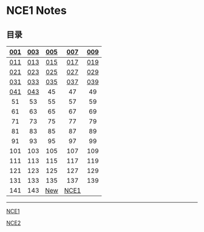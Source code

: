 # **NCE1 Notes**  
## **目录**  
| [001](https://github.com/moodHappy/HelloWorld/blob/master/NCE%20notes%20md%2FNCE%20Note1%2F001.md) | [003](https://github.com/moodHappy/HelloWorld/blob/master/NCE%20notes%20md%2FNCE%20Note1%2F003.md) | [005](https://github.com/moodHappy/HelloWorld/blob/master/NCE%20notes%20md%2FNCE%20Note1%2F005.md) | [007](https://github.com/moodHappy/HelloWorld/blob/master/NCE%20notes%20md%2FNCE%20Note1%2F007.md) | [009](https://github.com/moodHappy/HelloWorld/blob/master/NCE%20notes%20md%2FNCE%20Note1%2F009.md) |
|:-:|:-:|:-:|:-:|:-:|
| [011](https://github.com/moodHappy/HelloWorld/blob/master/NCE%20notes%20md%2FNCE%20Note1%2F011.md) | [013](https://github.com/moodHappy/HelloWorld/blob/master/NCE%20notes%20md%2FNCE%20Note1%2F013.md) | [015](https://github.com/moodHappy/HelloWorld/blob/master/NCE%20notes%20md%2FNCE%20Note1%2F015.md) | [017](https://github.com/moodHappy/HelloWorld/blob/master/NCE%20notes%20md%2FNCE%20Note1%2F017.md) | [019](https://github.com/moodHappy/HelloWorld/blob/master/NCE%20notes%20md%2FNCE%20Note1%2F019.md) |
| [021](https://github.com/moodHappy/HelloWorld/blob/master/NCE%20notes%20md%2FNCE%20Note1%2F021.md) | [023](https://github.com/moodHappy/HelloWorld/blob/master/NCE%20notes%20md%2FNCE%20Note1%2F023.md) | [025](https://github.com/moodHappy/HelloWorld/blob/master/NCE%20notes%20md%2FNCE%20Note1%2F025.md) | [027](https://github.com/moodHappy/HelloWorld/blob/master/NCE%20notes%20md%2FNCE%20Note1%2F027.md) | [029](https://github.com/moodHappy/HelloWorld/blob/master/NCE%20notes%20md%2FNCE%20Note1%2F029.md) |
| [031](https://github.com/moodHappy/HelloWorld/blob/master/NCE%20notes%20md%2FNCE%20Note1%2F031.md) | [033](https://github.com/moodHappy/HelloWorld/blob/master/NCE%20notes%20md%2FNCE%20Note1%2F033.md) | [035](https://github.com/moodHappy/HelloWorld/blob/master/NCE%20notes%20md%2FNCE%20Note1%2F035.md) | [037](https://github.com/moodHappy/HelloWorld/blob/master/NCE%20notes%20md%2FNCE%20Note1%2F037.md) | [039](https://github.com/moodHappy/HelloWorld/blob/master/NCE%20notes%20md%2FNCE%20Note1%2F039.md) |
| [041](https://github.com/moodHappy/HelloWorld/blob/master/NCE%20notes%20md%2FNCE%20Note1%2F041.md) | [043](https://github.com/moodHappy/HelloWorld/blob/master/NCE%20notes%20md%2FNCE%20Note1%2F043.md) | 45 | 47 | 49 |
| 51 | 53 | 55 | 57 | 59 |
| 61 | 63 | 65 | 67 | 69 |
| 71 | 73 | 75 | 77 | 79 |
| 81 | 83 | 85 | 87 | 89 |
| 91 | 93 | 95 | 97 | 99 |
| 101 | 103 | 105 | 107 | 109 |
| 111 | 113 | 115 | 117 | 119 |
| 121 | 123 | 125 | 127 | 129 |
| 131 | 133 | 135 | 137 | 139 |
| 141 | 143 |  [New](https://github.com/moodHappy/HelloWorld/blob/master/Reading%20notes.md)   |  [NCE1](https://github.com/moodHappy/HelloWorld/blob/master/NCE%20notes%20md%2FNCE%20Note1%2Fnce1%20notes.txt)   |     |





---
[NCE1](https://github.com/moodHappy/HelloWorld/blob/master/NCE%20notes%20md%2FNCE%20Note1%2FTable%20of%20contents.md)  

[NCE2](https://github.com/moodHappy/HelloWorld/blob/master/NCE%20notes%20md%2FNCE%20Note2%2FTable%20of%20contents.md)




